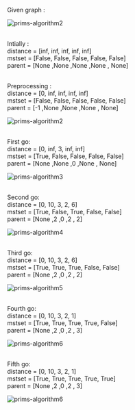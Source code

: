 Given graph :

![prims-algorithm2](https://user-images.githubusercontent.com/101266746/184697639-afa743e6-f6c6-4716-9e01-2f2b83d418c8.png)<br><br>

Intially :<br>
distance = [inf, inf, inf, inf, inf]<br>
mstset =   [False, False, False, False, False]<br>
parent =   [None ,None ,None ,None , None]<br><br>

Preprocessing :<br>
distance = [0, inf, inf, inf, inf]<br>
mstset =   [False, False, False, False, False]<br>
parent =   [-1 ,None ,None ,None , None]<br>

![prims-algorithm2](https://user-images.githubusercontent.com/101266746/184697975-3c14a33e-1682-442e-b632-7ff350a07a7b.png)<br><br>


First go:<br>
distance = [0, inf, 3, inf, inf]<br>
mstset =   [True, False, False, False, False]<br>
parent =   [None ,None ,0 ,None , None]<br>

![prims-algorithm3](https://user-images.githubusercontent.com/101266746/184698017-4183319f-eef4-414f-a9bc-5f28185fccba.png)<br><br>


Second go:<br>
distance = [0, 10, 3, 2, 6]<br>
mstset =   [True, False, True, False, False]<br>
parent =   [None ,2 ,0 ,2 , 2]<br>

![prims-algorithm4](https://user-images.githubusercontent.com/101266746/184698130-1e788866-1b80-47c0-bc2f-af62e39821ee.png)<br><br>


Third go:<br>
distance = [0, 10, 3, 2, 6]<br>
mstset =   [True, True, True, False, False]<br>
parent =   [None ,2 ,0 ,2 , 2]<br>

![prims-algorithm5](https://user-images.githubusercontent.com/101266746/184698161-1016b1b0-628e-45bf-879c-517cf431bb00.png)<br><br>


Fourth go:<br>
distance = [0, 10, 3, 2, 1]<br>
mstset =   [True, True, True, True, False]<br>
parent =   [None ,2 ,0 ,2 , 3]<br>

![prims-algorithm6](https://user-images.githubusercontent.com/101266746/184698216-a9362961-34db-4ebe-af2c-c12553afd438.png)<br><br>


Fifth go:<br>
distance = [0, 10, 3, 2, 1]<br>
mstset =   [True, True, True, True, True]<br>
parent =   [None ,2 ,0 ,2 , 3]<br>

![prims-algorithm6](https://user-images.githubusercontent.com/101266746/184698216-a9362961-34db-4ebe-af2c-c12553afd438.png)
